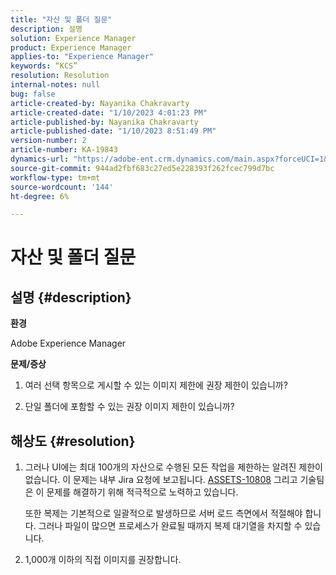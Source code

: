 ```yaml
---
title: "자산 및 폴더 질문"
description: 설명
solution: Experience Manager
product: Experience Manager
applies-to: "Experience Manager"
keywords: “KCS”
resolution: Resolution
internal-notes: null
bug: false
article-created-by: Nayanika Chakravarty
article-created-date: "1/10/2023 4:01:23 PM"
article-published-by: Nayanika Chakravarty
article-published-date: "1/10/2023 8:51:49 PM"
version-number: 2
article-number: KA-19843
dynamics-url: "https://adobe-ent.crm.dynamics.com/main.aspx?forceUCI=1&pagetype=entityrecord&etn=knowledgearticle&id=ea08d305-0091-ed11-aad1-6045bd0063aa"
source-git-commit: 944ad2fbf683c27ed5e228393f262fcec799d7bc
workflow-type: tm+mt
source-wordcount: '144'
ht-degree: 6%

---
```


# 자산 및 폴더 질문

## 설명 {#description}


<b>환경</b>

Adobe Experience Manager

<b>문제/증상</b>

1. 여러 선택 항목으로 게시할 수 있는 이미지 제한에 권장 제한이 있습니까?

2. 단일 폴더에 포함할 수 있는 권장 이미지 제한이 있습니까?


## 해상도 {#resolution}


1. 그러나 UI에는 최대 100개의 자산으로 수행된 모든 작업을 제한하는 알려진 제한이 없습니다. 이 문제는 내부 Jira 요청에 보고됩니다. [ASSETS-10808](https://jira.corp.adobe.com/browse/ASSETS-10808) 그리고 기술팀은 이 문제를 해결하기 위해 적극적으로 노력하고 있습니다.



   또한 복제는 기본적으로 일괄적으로 발생하므로 서버 로드 측면에서 적절해야 합니다. 그러나 파일이 많으면 프로세스가 완료될 때까지 복제 대기열을 차지할 수 있습니다.


2. 1,000개 이하의 직접 이미지를 권장합니다.

